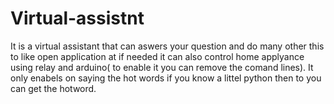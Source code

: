 # Virtual-assistnt
It is a virtual assistant that can aswers your question and do many other this to like open application at if needed it can also control home applyance using relay and arduino( to enable it you can remove the comand lines).
It only enabels on saying the hot words if you know a  littel python then to you can get the hotword.
